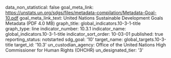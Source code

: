 data_non_statistical: false
goal_meta_link: https://unstats.un.org/sdgs/files/metadata-compilation/Metadata-Goal-10.pdf
goal_meta_link_text: United Nations Sustainable Development Goals Metadata (PDF 4.0
  MB)
graph_title: global_indicators.10-3-1-title
graph_type: line
indicator_number: 10.3.1
indicator_name: global_indicators.10-3-1-title
indicator_sort_order: 10-03-01
published: true
reporting_status: notstarted
sdg_goal: '10'
target_name: global_targets.10-3-title
target_id: '10.3'
un_custodian_agency: Office of the United Nations High Commissioner for Human Rights
  (OHCHR)
un_designated_tier: '3'